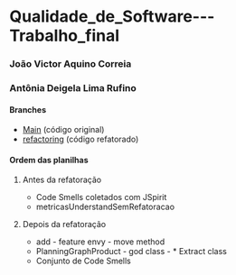 # Qualidade_de_Software---Trabalho_final

### João Victor Aquino Correia

### Antônia Deigela Lima Rufino

#### Branches

* [Main](https://github.com/DeigelaLima/Qualidade_de_Software---Trabalho_final/tree/main) (código original)
* [refactoring](https://github.com/DeigelaLima/Qualidade_de_Software---Trabalho_final/tree/refactoring) (código refatorado)

#### Ordem das planilhas

1. Antes da refatoração
    * Code Smells coletados com JSpirit
    * metricasUnderstandSemRefatoracao

2. Depois da refatoração
    * add - feature envy - move method
    * PlanningGraphProduct - god class - * Extract class
    * Conjunto de Code Smells